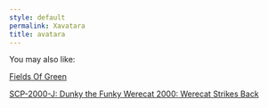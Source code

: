 ```yaml
---
style: default
permalink: Xavatara
title: avatara
---
```

You may also like:

[Fields Of Green](http://scp-wiki.net/fields-of-green)

[SCP-2000-J: Dunky the Funky Werecat 2000: Werecat Strikes Back](http://scp-wiki.net/scp-2000-j)
